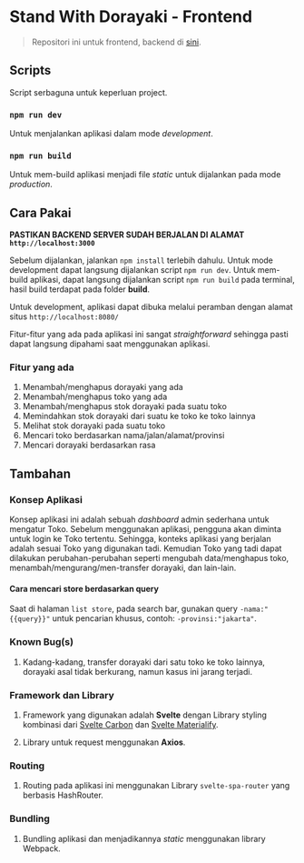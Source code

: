 # Stand With Dorayaki - Frontend

> Repositori ini untuk frontend, backend di [sini](https://github.com/raf555/standwithdorayaki-backend).

## Scripts

Script serbaguna untuk keperluan project.

### `npm run dev`

Untuk menjalankan aplikasi dalam mode *development*.

### `npm run build`

Untuk mem-build aplikasi menjadi file *static* untuk dijalankan pada mode *production*.

## Cara Pakai

**PASTIKAN BACKEND SERVER SUDAH BERJALAN DI ALAMAT `http://localhost:3000`**

Sebelum dijalankan, jalankan `npm install` terlebih dahulu. Untuk mode development dapat langsung dijalankan script `npm run dev`. Untuk mem-build aplikasi, dapat langsung dijalankan script `npm run build` pada terminal, hasil build terdapat pada folder **build**.

Untuk development, aplikasi dapat dibuka melalui peramban dengan alamat situs `http://localhost:8080/`

Fitur-fitur yang ada pada aplikasi ini sangat *straightforward* sehingga pasti dapat langsung dipahami saat menggunakan aplikasi.

### Fitur yang ada

1. Menambah/menghapus dorayaki yang ada
2. Menambah/menghapus toko yang ada
3. Menambah/menghapus stok dorayaki pada suatu toko
4. Memindahkan stok dorayaki dari suatu ke toko ke toko lainnya
5. Melihat stok dorayaki pada suatu toko
6. Mencari toko berdasarkan nama/jalan/alamat/provinsi
7. Mencari dorayaki berdasarkan rasa

## Tambahan

### Konsep Aplikasi

Konsep aplikasi ini adalah sebuah *dashboard* admin sederhana untuk mengatur Toko. Sebelum menggunakan aplikasi, pengguna akan diminta untuk login ke Toko tertentu. Sehingga, konteks aplikasi yang berjalan adalah sesuai Toko yang digunakan tadi. Kemudian Toko yang tadi dapat dilakukan perubahan-perubahan seperti mengubah data/menghapus toko, menambah/mengurang/men-transfer dorayaki, dan lain-lain.

#### Cara mencari store berdasarkan query

Saat di halaman `list store`, pada search bar, gunakan query `-nama:"{{query}}"` untuk pencarian khusus, contoh: `-provinsi:"jakarta"`.

### Known Bug(s)

1. Kadang-kadang, transfer dorayaki dari satu toko ke toko lainnya, dorayaki asal tidak berkurang, namun kasus ini jarang terjadi.

### Framework dan Library

1. Framework yang digunakan adalah **Svelte** dengan Library styling kombinasi dari [Svelte Carbon](https://carbon-svelte.vercel.app/) dan [Svelte Materialify](https://svelte-materialify.vercel.app/).

2. Library untuk request menggunakan **Axios**.

### Routing

1. Routing pada aplikasi ini menggunakan Library `svelte-spa-router` yang berbasis HashRouter.

### Bundling

1. Bundling aplikasi dan menjadikannya *static* menggunakan library Webpack.
